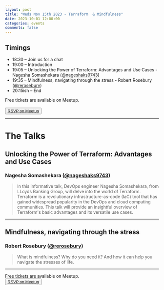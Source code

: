 ```yaml
---
layout: post
title: "Weds Nov 15th 2023 - Terraform  & Mindfulness"
date: 2023-10-01 12:00:00
categories: events
comments: false
---
```


## Timings

* 18:30 – Join us for a chat
* 19:00 – Introduction
* 19:05 – Unlocking the Power of Terraform: Advantages and Use Cases - Nagesha Somashekara ([@nageshaks9743](https://twitter.com/nageshaks9743))
* 19:35 – Mindfulness, navigating through the stress - Robert Rosebury ([@rerosebury](https://twitter.com/rerosebury))
* 20:15ish – End

Free tickets are available on Meetup.  
<br><button>[RSVP on Meetup](https://www.meetup.com/leedsphp/events/296260758/)</button>

<hr/>

# The Talks

##  Unlocking the Power of Terraform: Advantages and Use Cases

### Nagesha Somashekara ([@nageshaks9743](https://twitter.com/nageshaks9743))

> In this informative talk, DevOps engineer Nagesha Somashekara, from LLoyds Banking Group, will delve into the world of Terraform. Terraform is a revolutionary infrastructure-as-code (IaC) tool that has gained widespread popularity in the DevOps and cloud computing communities. This talk will provide an insightful overview of Terraform's basic advantages and its versatile use cases.
<hr/>

## Mindfulness, navigating through the stress

### Robert Rosebury ([@rerosebury](https://twitter.com/rerosebury))

> What is mindfulness? Why do you need it? And how it can help you navigate the stresses of life.
<hr/>

Free tickets are available on Meetup.
<br><button>[RSVP on Meetup](https://www.meetup.com/leedsphp/events/296260758/)</button>
